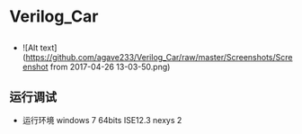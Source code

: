 # Verilog_Car
## 
* ![Alt text](https://github.com/agave233/Verilog_Car/raw/master/Screenshots/Screenshot from 2017-04-26 13-03-50.png)

## 运行调试
* 运行环境
windows 7 64bits ISE12.3
nexys 2



